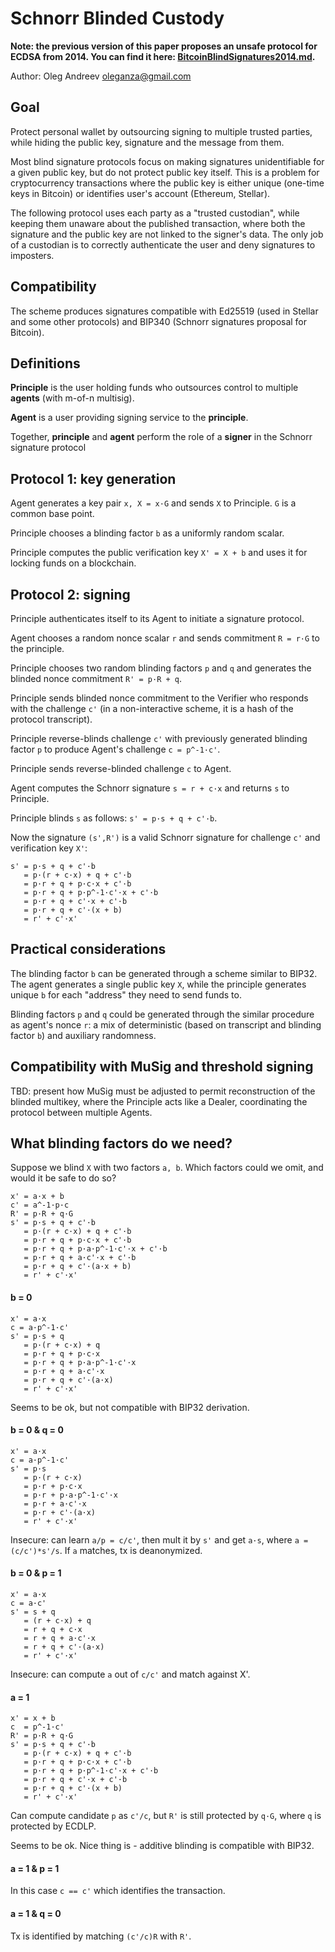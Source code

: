 # Schnorr Blinded Custody

**Note: the previous version of this paper proposes an unsafe protocol for ECDSA from 2014. You can find it here: [BitcoinBlindSignatures2014.md](BitcoinBlindSignatures2014.md).**

Author: Oleg Andreev <oleganza@gmail.com>

## Goal

Protect personal wallet by outsourcing signing to multiple trusted parties, while hiding the public key, signature and the message from them.

Most blind signature protocols focus on making signatures unidentifiable for a given public key, but do not protect public key itself. This is a problem for cryptocurrency transactions where the public key is either unique (one-time keys in Bitcoin) or identifies user's account (Ethereum, Stellar).

The following protocol uses each party as a "trusted custodian", while keeping them unaware about the published transaction, where both the signature and the public key are not linked to the signer's data. The only job of a custodian is to correctly authenticate the user and deny signatures to imposters.

## Compatibility

The scheme produces signatures compatible with Ed25519 (used in Stellar and some other protocols) and BIP340 (Schnorr signatures proposal for Bitcoin).

## Definitions

**Principle** is the user holding funds who outsources control to multiple **agents** (with m-of-n multisig).

**Agent** is a user providing signing service to the **principle**.

Together, **principle** and **agent** perform the role of a **signer** in the Schnorr signature protocol

## Protocol 1: key generation

Agent generates a key pair `x, X = x·G` and sends `X` to Principle. `G` is a common base point.

Principle chooses a blinding factor `b` as a uniformly random scalar.

Principle computes the public verification key `X' = X + b` and uses it for locking funds on a blockchain.

## Protocol 2: signing

Principle authenticates itself to its Agent to initiate a signature protocol.

Agent chooses a random nonce scalar `r` and sends commitment `R = r·G` to the principle.

Principle chooses two random blinding factors `p` and `q` and generates the blinded nonce commitment `R' = p·R + q`.

Principle sends blinded nonce commitment to the Verifier who responds with the challenge `c'` (in a non-interactive scheme, it is a hash of the protocol transcript).

Principle reverse-blinds challenge `c'` with previously generated blinding factor `p` to produce Agent's challenge `c = p^-1·c'`.

Principle sends reverse-blinded challenge `c` to Agent.

Agent computes the Schnorr signature `s = r + c·x` and returns `s` to Principle.

Principle blinds `s` as follows: `s' = p·s + q + c'·b`. 

Now the signature `(s',R')` is a valid Schnorr signature for challenge `c'` and verification key `X'`:

```
s' = p·s + q + c'·b
   = p·(r + c·x) + q + c'·b
   = p·r + q + p·c·x + c'·b
   = p·r + q + p·p^-1·c'·x + c'·b
   = p·r + q + c'·x + c'·b
   = p·r + q + c'·(x + b)
   = r' + c'·x'
```

## Practical considerations

The blinding factor `b` can be generated through a scheme similar to BIP32. The agent generates a single public key `X`, while the principle generates unique `b` for each "address" they need to send funds to.

Blinding factors `p` and `q` could be generated through the similar procedure as agent's nonce `r`: a mix of deterministic (based on transcript and blinding factor `b`) and auxiliary randomness.


## Compatibility with MuSig and threshold signing

TBD: present how MuSig must be adjusted to permit reconstruction of the blinded multikey, where the Principle acts like a Dealer, coordinating the protocol between multiple Agents.


## What blinding factors do we need?

Suppose we blind `X` with two factors `a, b`. Which factors could we omit, and would it be safe to do so?

```
x' = a·x + b
c' = a^-1·p·c
R' = p·R + q·G
s' = p·s + q + c'·b
   = p·(r + c·x) + q + c'·b
   = p·r + q + p·c·x + c'·b
   = p·r + q + p·a·p^-1·c'·x + c'·b
   = p·r + q + a·c'·x + c'·b
   = p·r + q + c'·(a·x + b)
   = r' + c'·x'
```

#### b = 0

```
x' = a·x
c = a·p^-1·c'
s' = p·s + q
   = p·(r + c·x) + q
   = p·r + q + p·c·x
   = p·r + q + p·a·p^-1·c'·x
   = p·r + q + a·c'·x
   = p·r + q + c'·(a·x)
   = r' + c'·x'
```

Seems to be ok, but not compatible with BIP32 derivation.


#### b = 0 & q = 0

```
x' = a·x
c = a·p^-1·c'
s' = p·s
   = p·(r + c·x)
   = p·r + p·c·x
   = p·r + p·a·p^-1·c'·x
   = p·r + a·c'·x
   = p·r + c'·(a·x)
   = r' + c'·x'
```

Insecure: can learn `a/p = c/c'`, then mult it by `s'` and get `a·s`, where `a = (c/c')*s'/s`.
If `a` matches, tx is deanonymized.


#### b = 0 & p = 1

```
x' = a·x
c = a·c'
s' = s + q
   = (r + c·x) + q
   = r + q + c·x
   = r + q + a·c'·x
   = r + q + c'·(a·x)
   = r' + c'·x'
```

Insecure: can compute `a` out of `c/c'` and match against X'.


#### a = 1

```
x' = x + b
c  = p^-1·c'
R' = p·R + q·G
s' = p·s + q + c'·b
   = p·(r + c·x) + q + c'·b
   = p·r + q + p·c·x + c'·b
   = p·r + q + p·p^-1·c'·x + c'·b
   = p·r + q + c'·x + c'·b
   = p·r + q + c'·(x + b)
   = r' + c'·x'
```

Can compute candidate `p` as `c'/c`, but `R'` is still protected by `q·G`, where `q` is protected by ECDLP.

Seems to be ok. Nice thing is - additive blinding is compatible with BIP32.

#### a = 1 & p = 1

In this case `c == c'` which identifies the transaction.

#### a = 1 & q = 0

Tx is identified by matching `(c'/c)R` with `R'`.
